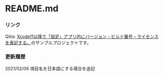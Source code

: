 #  README.md
### リンク
Qiita: [Xcode11以降で「設定」アプリ内にバージョン・ビルド番号・ライセンスを表記する。](https://qiita.com/rea_sna/items/92ef197fc6028f1f00bb)のサンプルプロジェクトです。

### 更新履歴
2021/02/06 項目名を日本語にする場合を追記

